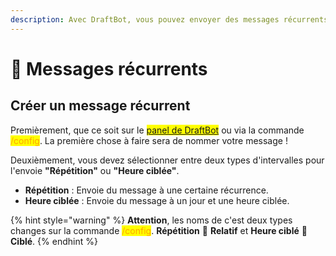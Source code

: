 ```yaml
---
description: Avec DraftBot, vous pouvez envoyer des messages récurrents avec quelques fonctionnalités intéressantes !
---
```


# 🔔 Messages récurrents

## Créer un message récurrent

Premièrement, que ce soit sur le <mark style="color:blue;">[panel de DraftBot](https://www.draftbot.fr/dashboard/)</mark> ou via la commande <mark style="color:orange;">/config</mark>. La première chose à faire sera de nommer votre message !

Deuxièmement, vous devez sélectionner entre deux types d'intervalles pour l'envoie **"Répétition"** ou **"Heure ciblée"**.
- **Répétition** : Envoie du message à une certaine récurrence.
- **Heure ciblée** : Envoie du message à un jour et une heure ciblée.

{% hint style="warning" %}
**Attention**, les noms de c'est deux types changes sur la commande <mark style="color:orange;">/config</mark>. **Répétition** 🟰 **Relatif** et **Heure ciblé** 🟰 **Ciblé**.
{% endhint %}